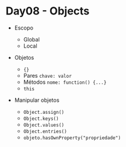 # Day08 - Objects

* Escopo
    * Global
    * Local

* Objetos
    * `{}`
    * Pares `chave: valor`
    * Métodos `nome: function() {...}`
    * `this`

* Manipular objetos
    * `Object.assign()`
    * `Object.keys()`
    * `Object.values()`
    * `Object.entries()`
    * `objeto.hasOwnProperty("propriedade")`
